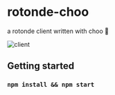 # rotonde-choo
a rotonde client written with choo 🚂

![client](http://i.imgur.com/wv99WE6.png)

## Getting started
### `npm install && npm start`
